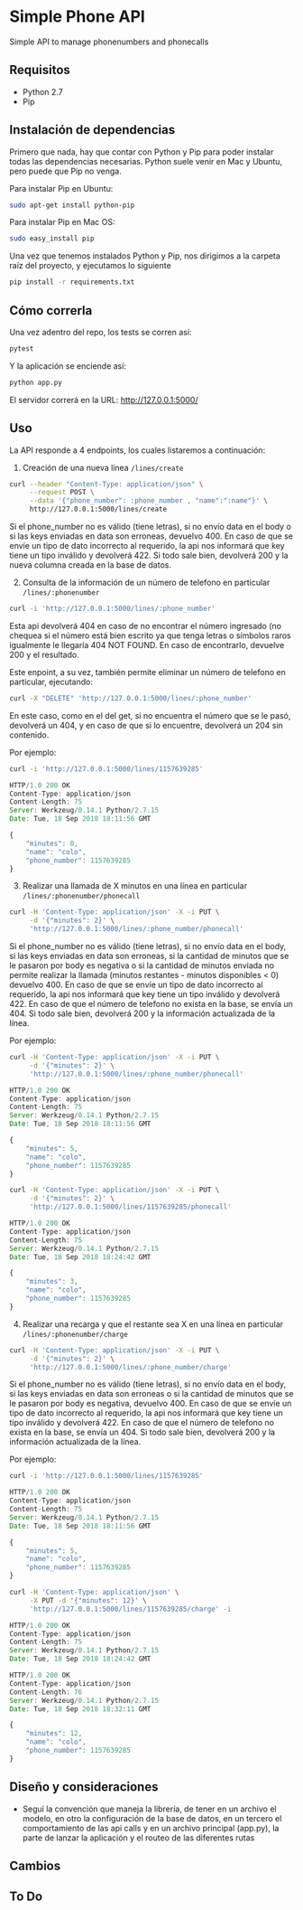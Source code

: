 # Simple Phone API

Simple API to manage phonenumbers and phonecalls

## Requisitos
* Python 2.7
* Pip

## Instalación de dependencias

Primero que nada, hay que contar con Python y Pip para poder instalar todas las dependencias necesarias. Python suele venir en Mac y Ubuntu, pero puede que Pip no venga.

Para instalar Pip en Ubuntu:

```bash
sudo apt-get install python-pip
```

Para instalar Pip en Mac OS:

```bash
sudo easy_install pip
```

Una vez que tenemos instalados Python y Pip, nos dirigimos a la carpeta raíz del proyecto, y ejecutamos lo siguiente
```bash
pip install -r requirements.txt
```


## Cómo correrla
Una vez adentro del repo, los tests se corren así:

```bash
pytest
```

Y la aplicación se enciende así:
```bash
python app.py
```

El servidor correrá en la URL: http://127.0.0.1:5000/

## Uso

La API responde a 4 endpoints, los cuales listaremos a continuación:

1. Creación de una nueva línea `/lines/create`

```bash
curl --header "Content-Type: application/json" \
     --request POST \
     --data '{"phone_number": :phone_number , "name":":name"}' \
     http://127.0.0.1:5000/lines/create
```
Si el phone_number no es válido (tiene letras), si no envío data en el body o si las keys enviadas en data son erroneas, devuelvo 400.
En caso de que se envíe un tipo de dato incorrecto al requerido, la api nos informará que key tiene un tipo inválido y devolverá  422.
Si todo sale bien, devolverá 200 y la nueva columna creada en la base de datos.

2. Consulta de la información de un número de telefono en particular `/lines/:phonenumber`

```bash
curl -i 'http://127.0.0.1:5000/lines/:phone_number'
```
Esta api devolverá 404 en caso de no encontrar el número ingresado (no chequea si el número está bien escrito ya que tenga letras o símbolos raros igualmente le llegaría 404 NOT FOUND.
En caso de encontrarlo, devuelve 200 y el resultado.

Este enpoint, a su vez, también permite eliminar un número de telefono en particular, ejecutando:

```bash
curl -X "DELETE" 'http://127.0.0.1:5000/lines/:phone_number'
```

En este caso, como en el del get, si no encuentra el número que se le pasó, devolverá un 404, y en caso de que si lo encuentre, devolverá un 204 sin contenido.

Por ejemplo:
```bash
curl -i 'http://127.0.0.1:5000/lines/1157639285'
```
```javascript
HTTP/1.0 200 OK
Content-Type: application/json
Content-Length: 75
Server: Werkzeug/0.14.1 Python/2.7.15
Date: Tue, 18 Sep 2018 18:11:56 GMT

{
    "minutes": 0, 
    "name": "colo", 
    "phone_number": 1157639285
}
```

3. Realizar una llamada de X minutos en una línea en particular `/lines/:phonenumber/phonecall`

```bash
curl -H 'Content-Type: application/json' -X -i PUT \
     -d '{"minutes": 2}' \
     'http://127.0.0.1:5000/lines/:phone_number/phonecall'
```
Si el phone_number no es válido (tiene letras), si no envío data en el body, si las keys enviadas en data son erroneas, si la cantidad de minutos que se le pasaron por body es negativa o si la cantidad de minutos enviada no permite realizar la llamada (minutos restantes - minutos disponibles < 0) devuelvo 400.
En caso de que se envíe un tipo de dato incorrecto al requerido, la api nos informará que key tiene un tipo inválido y devolverá  422.
En caso de que el número de telefono no exista en la base, se envía un 404.
Si todo sale bien, devolverá 200 y la información actualizada de la línea.

Por ejemplo:
```bash
curl -H 'Content-Type: application/json' -X -i PUT \
     -d '{"minutes": 2}' \
     'http://127.0.0.1:5000/lines/:phone_number/phonecall'
```
```javascript
HTTP/1.0 200 OK
Content-Type: application/json
Content-Length: 75
Server: Werkzeug/0.14.1 Python/2.7.15
Date: Tue, 18 Sep 2018 18:11:56 GMT

{
    "minutes": 5, 
    "name": "colo", 
    "phone_number": 1157639285
}
```
```bash
curl -H 'Content-Type: application/json' -X -i PUT \
     -d '{"minutes": 2}' \
     'http://127.0.0.1:5000/lines/1157639285/phonecall'
```
```javascript
HTTP/1.0 200 OK
Content-Type: application/json
Content-Length: 75
Server: Werkzeug/0.14.1 Python/2.7.15
Date: Tue, 18 Sep 2018 18:24:42 GMT

{
    "minutes": 3, 
    "name": "colo", 
    "phone_number": 1157639285
}
```

4. Realizar una recarga y que el restante sea X en una línea en particular `/lines/:phonenumber/charge`

```bash
curl -H 'Content-Type: application/json' -X -i PUT \
     -d '{"minutes": 2}' \
     'http://127.0.0.1:5000/lines/:phone_number/charge'
```
Si el phone_number no es válido (tiene letras), si no envío data en el body, si las keys enviadas en data son erroneas o si la cantidad de minutos que se le pasaron por body es negativa, devuelvo 400.
En caso de que se envíe un tipo de dato incorrecto al requerido, la api nos informará que key tiene un tipo inválido y devolverá  422.
En caso de que el número de telefono no exista en la base, se envía un 404.
Si todo sale bien, devolverá 200 y la información actualizada de la línea.

Por ejemplo:
```bash
curl -i 'http://127.0.0.1:5000/lines/1157639285'
```
```javascript
HTTP/1.0 200 OK
Content-Type: application/json
Content-Length: 75
Server: Werkzeug/0.14.1 Python/2.7.15
Date: Tue, 18 Sep 2018 18:11:56 GMT

{
    "minutes": 5, 
    "name": "colo", 
    "phone_number": 1157639285
}
```
```bash
curl -H 'Content-Type: application/json' \
     -X PUT -d '{"minutes": 12}' \
     'http://127.0.0.1:5000/lines/1157639285/charge' -i
```
```javascript
HTTP/1.0 200 OK
Content-Type: application/json
Content-Length: 75
Server: Werkzeug/0.14.1 Python/2.7.15
Date: Tue, 18 Sep 2018 18:24:42 GMT

HTTP/1.0 200 OK
Content-Type: application/json
Content-Length: 76
Server: Werkzeug/0.14.1 Python/2.7.15
Date: Tue, 18 Sep 2018 18:32:11 GMT

{
    "minutes": 12, 
    "name": "colo", 
    "phone_number": 1157639285
}
```

## Diseño y consideraciones

* Seguí la convención que maneja la librería, de tener en un archivo el modelo, en otro la configuración de la base de datos, en un tercero el comportamiento de las api calls y en un archivo principal (app.py), la parte de lanzar la aplicación y el routeo de las diferentes rutas

## Cambios 


## To Do


